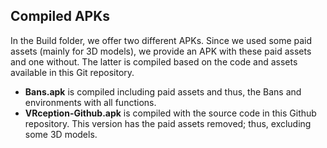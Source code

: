 ## Compiled APKs
In the Build folder, we offer two different APKs. Since we used some paid assets (mainly for 3D models), we provide an APK with these paid assets and one without. The latter is compiled based on the code and assets available in this Git repository.

* **Bans.apk** is compiled including paid assets and thus, the Bans and environments with all functions.
* **VRception-Github.apk** is compiled with the source code in this Github repository. This version has the paid assets removed; thus, excluding some 3D models.